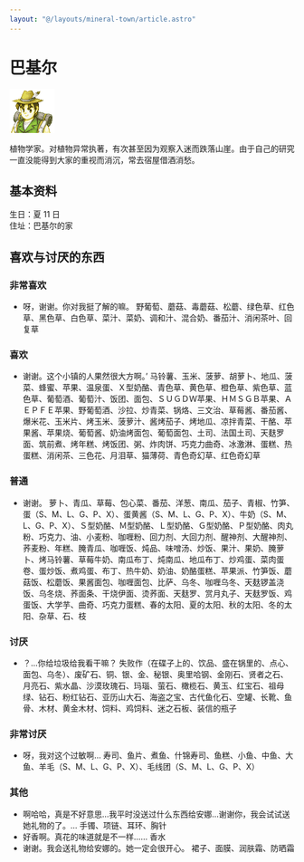 ```yaml
---
layout: "@/layouts/mineral-town/article.astro"
---
```


# 巴基尔

![巴基尔](_巴基尔.png)

植物学家。对植物异常执著，有次甚至因为观察入迷而跌落山崖。由于自己的研究一直没能得到大家的重视而消沉，常去宿屋借酒消愁。

## 基本资料

生日：夏 11 日  
住址：巴基尔的家

## 喜欢与讨厌的东西

### 非常喜欢

- 呀，谢谢。你对我挺了解的嘛。 野葡萄、蘑菇、毒蘑菇、松蘑、绿色草、红色草、黑色草、白色草、菜汁、菜奶、调和汁、混合奶、番茄汁、消闲茶叶、回复草

### 喜欢

- 谢谢。这个小镇的人果然很大方啊。’
  马铃薯、玉米、菠萝、胡萝卜、地瓜、菠菜、蜂蜜、苹果、温泉蛋、Ｘ型奶酪、青色草、黄色草、橙色草、紫色草、蓝色草、葡萄酒、葡萄汁、饭团、面包、ＳＵＧＤＷ苹果、ＨＭＳＧＢ苹果、ＡＥＰＦＥ苹果、野葡萄酒、沙拉、炒青菜、锅烙、三文治、草莓酱、番茄酱、爆米花、玉米片、烤玉米、菠萝汁、酱烤茄子、烤地瓜、凉拌青菜、干酪、苹果酱、苹果烧、葡萄酱、奶油烤面包、葡萄面包、土司、法国土司、天麸罗面、筑前煮、烤年糕、烤饭团、粥、炸肉饼、巧克力曲奇、冰激淋、蛋糕、热蛋糕、消闲茶、三色花、月泪草、猫薄荷、青色奇幻草、红色奇幻草

### 普通

- 谢谢。
  萝卜、青瓜、草莓、包心菜、番茄、洋葱、南瓜、茄子、青椒、竹笋、蛋（S、M、L、G、P、X）、蛋黄酱（S、M、L、G、P、X）、牛奶（S、M、L、G、P、X）、Ｓ型奶酪、Ｍ型奶酪、Ｌ型奶酪、Ｇ型奶酪、Ｐ型奶酪、肉丸粉、巧克力、油、小麦粉、咖喱粉、回力剂、大回力剂、醒神剂、大醒神剂、荞麦粉、年糕、腌青瓜、咖喱饭、炖品、味噌汤、炒饭、果汁、果奶、腌萝卜、烤马铃薯、草莓牛奶、南瓜布丁、炖南瓜、地瓜布丁、炒鸡蛋、菜肉蛋卷、蛋炒饭、煮鸡蛋、布丁、热牛奶、奶油、奶酪蛋糕、苹果派、竹笋饭、蘑菇饭、松蘑饭、果酱面包、咖喱面包、比萨、乌冬、咖喱乌冬、天麸锣盖浇饭、乌冬烧、荞面条、干烧伊面、烫荞面、天麸罗、赏月丸子、天麸罗饭、鸡蛋饭、大学芋、曲奇、巧克力蛋糕、春的太阳、夏的太阳、秋的太阳、冬的太阳、杂草、石、枝

### 讨厌

- ？…你给垃圾给我看干嘛？
  失败作（在碟子上的、饮品、盛在锅里的、点心、面包、乌冬）、废矿石、铜、银、金、秘银、奥里哈钢、金刚石、贤者之石、月亮石、紫水晶、沙漠玫瑰石、玛瑙、萤石、橄榄石、黄玉、红宝石、祖母绿、钻石、粉红钻石、亚历山大石、海盗之宝、古代鱼化石、空罐、长靴、鱼骨、木材、黄金木材、饲料、鸡饲料、迷之石板、装信的瓶子

### 非常讨厌

- 呀，我对这个过敏啊… 寿司、鱼片、煮鱼、什锦寿司、鱼糕、小鱼、中鱼、大鱼、羊毛（S、M、L、G、P、X）、毛线团（S、M、L、G、P、X）

### 其他

- 啊哈哈，真是不好意思…我平时没送过什么东西给安娜…谢谢你，我会试试送她礼物的了。… 手镯、项链、耳环、胸针
- 好香啊。真花的味道就是不一样…… 香水
- 谢谢。我会送礼物给安娜的。她一定会很开心。 裙子、面膜、润肤霜、防晒霜
